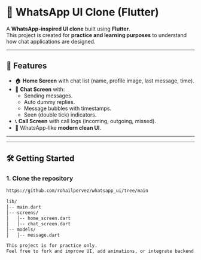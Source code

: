 # 📱 WhatsApp UI Clone (Flutter)

A **WhatsApp-inspired UI clone** built using **Flutter**.  
This project is created for **practice and learning purposes** to understand how chat applications are designed.

---

## 🚀 Features

- 🏠 **Home Screen** with chat list (name, profile image, last message, time).
- 💬 **Chat Screen** with:
  - Sending messages.
  - Auto dummy replies.
  - Message bubbles with timestamps.
  - Seen (double tick) indicators.
- 📞 **Call Screen** with call logs (incoming, outgoing, missed).
- 🎨 WhatsApp-like **modern clean UI**.

---

---

## 🛠️ Getting Started

### 1. Clone the repository
```bash
https://github.com/rohailpervez/whatsapp_ui/tree/main

lib/
│-- main.dart
│-- screens/
│   │-- home_screen.dart
│   │-- chat_screen.dart
│-- models/
│   │-- message.dart

This project is for practice only.
Feel free to fork and improve UI, add animations, or integrate backend.


